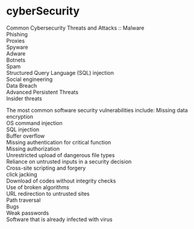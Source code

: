 # cyberSecurity

Common Cybersecurity Threats and Attacks ::
Malware<br/>
Phishing<br/>
Proxies<br/>
Spyware<br/>
Adware<br/>
Botnets<br/>
Spam<br/>
Structured Query Language (SQL) injection<br/>
Social engineering<br/>
Data Breach<br/>
Advanced Persistent Threats<br/>
Insider threats<br/>


The most common software security vulnerabilities include:
Missing data encryption<br/>
OS command injection<br/>
SQL injection<br/>
Buffer overflow <br/>
Missing authentication for critical function<br/>
Missing authorization<br/>
Unrestricted upload of dangerous file types<br/>
Reliance on untrusted inputs in a security decision<br/>
Cross-site scripting and forgery<br/>
click jacking<br/>
Download of codes without integrity checks<br/>
Use of broken algorithms<br/>
URL redirection to untrusted sites<br/>
Path traversal<br/>
Bugs<br/>
Weak passwords<br/>
Software that is already infected with virus<br/>


